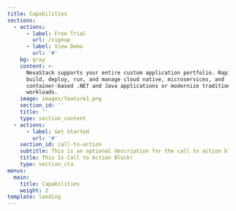 ```yaml
---
title: Capabilities
sections:
  - actions:
      - label: Free Trial
        url: /signup
      - label: View Demo
        url: '#'
    bg: gray
    content: >-
      NexaStack supports your entire custom application portfolio. Rapidly
      build, deploy, run, and manage cloud native, microservices, and
      container-based .NET and Java applications or modernize traditional
      workloads.
    image: images/feature1.png
    section_id: ''
    title: ''
    type: section_content
  - actions:
      - label: Get Started
        url: '#'
    section_id: call-to-action
    subtitle: This is an optional description for the call to action block.
    title: This Is Call to Action Block!
    type: section_cta
menus:
  main:
    title: Capabilities
    weight: 2
template: landing
---
```


